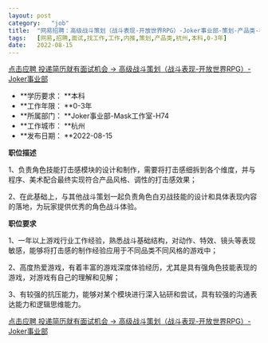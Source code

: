 ```yaml
---
layout:	post
category:	"job"
title:	"网易招聘：高级战斗策划（战斗表现-开放世界RPG）-Joker事业部-策划-产品类-杭州本科0-3年"
tags:	[网易,招聘,面试,找工作,工作,内推,策划,产品类,杭州,本科,0-3年]
date:	2022-08-15
---
```


[点击应聘 投递简历就有面试机会 ->  高级战斗策划（战斗表现-开放世界RPG）-Joker事业部](http://mobile.bole.netease.com/bole/boleDetail?id=42303&employeeId=346f03c3cda5f04c&key=all)



- **学历要求： **本科
- **工作年限： **0-3年
- **所属部门： **Joker事业部-Mask工作室-H74
- **工作城市： **杭州
- **发布日期： **2022-08-15



**职位描述**

1、负责角色技能打击感模块的设计和制作，需要将打击感细拆到各个维度，并与程序、美术配合最终实现符合产品风格、调性的打击感效果；

2、在此基础上，与其他战斗策划一起负责角色白刃战技能的设计和具体表现内容的落地，为玩家提供优秀的角色战斗体验。



**职位要求**

1、一年以上游戏行业工作经验，熟悉战斗基础结构，对动作、特效、镜头等表现敏感，能够将打击感的制作经验应用于不同品类不同风格的游戏中；

2、高度热爱游戏，有着丰富的游戏深度体验经历，尤其是具有强角色技能表现的游戏，对游戏有自己的理解和见解；

3、有较强的抗压能力，能够对某个模块进行深入钻研和尝试，具有较强的沟通表达能力和逻辑思维能力。



[点击应聘 投递简历就有面试机会 ->  高级战斗策划（战斗表现-开放世界RPG）-Joker事业部](http://mobile.bole.netease.com/bole/boleDetail?id=42303&employeeId=346f03c3cda5f04c&key=all)